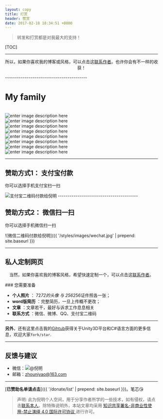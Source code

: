 ```yaml
---
layout: copy
title: 打赏
header: 赞赏
date: 2017-02-18 18:34:51 +0800
---
```


> 转发和打赏都是对我最大的支持！



[TOC]

---------------------------------------

<p align="center">所以，如果你喜欢我的博客或风格，可以点击这<a href="{{ '/me' | prepend: site.baseurl }}">联系作者</a>。也许你会有不一样的收获！</p>
------------------------------------------

# My family


<br>![enter image description here](/styles/images/me/201002.png)
<br>![enter image description here](/styles/images/me/201001.png)
<br>![enter image description here](/styles/images/me/201009.jpg)
<br>![enter image description here](/styles/images/me/2011.jpg)
<br>![enter image description here](/styles/images/me/2012.jpg)
<br>![enter image description here](/styles/images/me/2013.jpg)
<br>![enter image description here](/styles/images/me/2016.jpg)
<br>![enter image description here](/styles/images/me/2014.jpg)

-----------------------------------------

## 赞助方式1： 支付宝付款

你可以选择手机支付宝扫一扫

<img src="{{ '/styles/images/zhifubao.jpg' | prepend: site.baseurl }}" alt="支付宝二维码付款给倪明" />
-----------------------------------------

## 赞助方式2： 微信扫一扫

你可以选择手机微信扫一扫

![微信二维码付款给倪明]({{ '/styles/images/wechat.jpg' | prepend: site.baseurl }})

 
--------------------
## 私人定制网页
<p align="center">当然，如果你喜欢我的博客风格，希望快速定制一个，可以点击这<a href="{{ '/me' | prepend: site.baseurl }}">联系作者</a>。<br></p>
### 您需要准备

- **个人照片** ： 72*72的头像 与 256*256证件照各一张；
- **word版简历** ：完整简历，一旦上传概不更改；
- **文章** ：文章若干，最好与诉求工作息息相关
- **联系方式** ：微信、微博、QQ、支付宝二维码
 
---------------
**另外**，还有这里点击我的[Gihtub](https://github.com/bihusenlan)获得关于Unity3D平台和C#语言方面的更多信息，欢迎大家`fork/star`.

---------
## 反馈与建议
- 微信：![@倪明](/styles/images/wechat.jpg)
- 邮箱：<zhouniyao@163.com>

-------------------------------------------

[**已赞助名单请点击**]({{ '/donate/list' | prepend: site.baseurl }})。笔芯😘

>声明: 此为倪明个人空间，用于分享作者所学的一些技术，如有侵权，请点击<a href="{{ '/me' | prepend: site.baseurl }}">联系本人</a>。除特殊说明外，本站文章均采用 <a rel="license" href="https://creativecommons.org/licenses/by-nc-nd/4.0/deed.zh"> 知识共享署名-非商业性使用-禁止演绎 4.0 国际许可协议 </a>进行许可。
>
